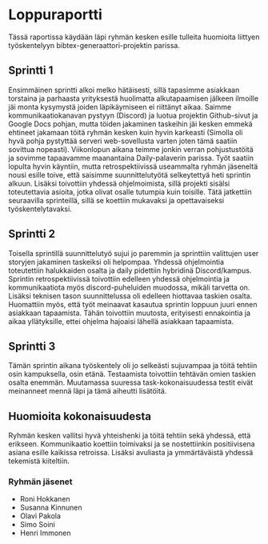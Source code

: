 # Loppuraportti
Tässä raportissa käydään läpi ryhmän kesken esille tulleita huomioita liittyen työskentelyyn bibtex-generaattori-projektin parissa.  

## Sprintti 1
Ensimmäinen sprintti alkoi melko hätäisesti, sillä tapasimme asiakkaan torstaina ja parhaasta yrityksestä huolimatta alkutapaamisen jälkeen ilmoille jäi monta kysymystä joiden läpikäymiseen ei riittänyt aikaa. Saimme kommunikaatiokanavan pystyyn (Discord) ja luotua projektin Github-sivut ja Google Docs pohjan, mutta töiden jakaminen taskeihin jäi kesken emmekä ehtineet jakamaan töitä ryhmän kesken kuin hyvin karkeasti (Simolla oli hyvä pohja pystyttää serveri web-sovellusta varten joten tämä saatiin sovittua nopeasti). Viikonlopun aikana teimme jonkin verran pohjustustöitä ja sovimme tapaavamme maanantaina Daily-palaverin parissa. Työt saatiin lopulta hyvin käyntiin, mutta retrospektiivissä useammalta ryhmän jäseneltä nousi esille toive, että saisimme suunnittelutyötä selkeytettyä heti sprintin alkuun. Lisäksi toivottiin yhdessä ohjelmoimista, sillä projekti sisälsi toteutettavia asioita, jotka olivat osalle tutumpia kuin toisille. Tätä jatkettiin seuraavilla sprinteillä, sillä se koettiin mukavaksi ja opettavaiseksi työskentelytavaksi.

## Sprintti 2
Toisella sprintillä suunnittelutyö sujui jo paremmin ja sprinttiin valittujen user storyjen jakaminen taskeiksi oli helpompaa. Yhdessä ohjelmointia toteutettiin halukkaiden osalta ja daily pidettiin hybridinä Discord/kampus. Sprintin retrospektiivissä toivottiin edelleen yhdessä ohjelmointia ja kommunikaatiota myös discord-puheluiden muodossa, mikäli tarvetta on. Lisäksi teknisen tason suunnittelussa oli edelleen hiottavaa taskien osalta. Huomattiin myös, että työt meinaavat kasautua sprintin loppuun juuri ennen asiakkaan tapaamista. Tähän toivottiin muutosta, erityisesti ennakointia ja aikaa yllätyksille, ettei ohjelma hajoaisi lähellä asiakkaan tapaamista.

## Sprintti 3
Tämän sprintin aikana työskentely oli jo selkeästi sujuvampaa ja töitä tehtiin osin kampuksella, osin etänä. Testaamista toivottiin tehtävän omien taskien osalta enemmän. Muutamassa suuressa task-kokonaisuudessa testit eivät meinanneet mennä läpi ja tämä aiheutti lisätöitä.  

## Huomioita kokonaisuudesta
Ryhmän kesken vallitsi hyvä yhteishenki ja töitä tehtiin sekä yhdessä, että erikseen. Kommunikaatio koettiin toimivaksi ja se nostettiinkin positiivisena asiana esille kaikissa retroissa. Lisäksi avuliasta ja ymmärtäväistä yhdessä tekemistä kiiteltiin. 

### Ryhmän jäsenet
- Roni Hokkanen
- Susanna Kinnunen
- Olavi Pakola
- Simo Soini
- Henri Immonen

